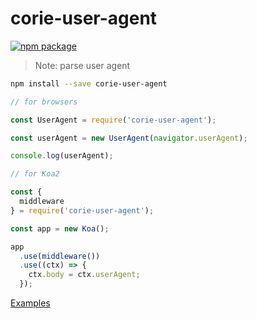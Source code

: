 # corie-user-agent

[![npm package](https://nodei.co/npm/corie-user-agent.png?downloads=true&downloadRank=true&stars=true)](https://www.npmjs.com/package/corie-user-agent)

> Note: parse user agent

```bash
npm install --save corie-user-agent
```

```javascript
// for browsers

const UserAgent = require('corie-user-agent');

const userAgent = new UserAgent(navigator.userAgent);

console.log(userAgent);

// for Koa2

const {
  middleware
} = require('corie-user-agent');

const app = new Koa();

app
  .use(middleware())
  .use((ctx) => {
    ctx.body = ctx.userAgent;
  });

```

[Examples](https://github.com/fengxinming/corie/tree/master/examples/corie-user-agent/koa)
